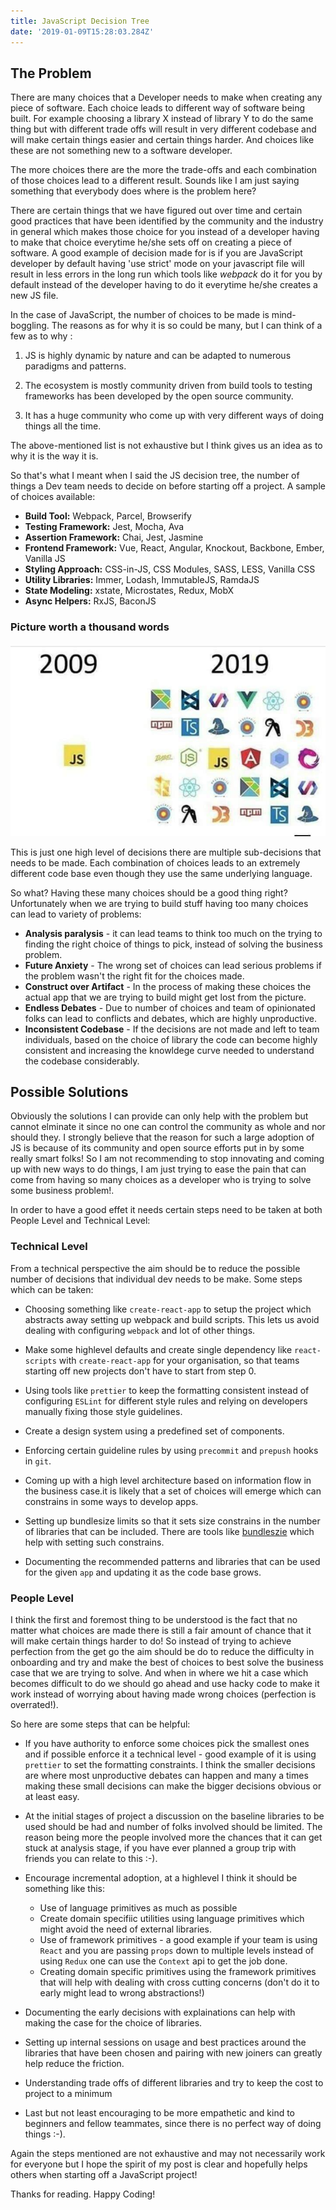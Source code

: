 ```yaml
---
title: JavaScript Decision Tree
date: '2019-01-09T15:28:03.284Z'
---
```


## The Problem

There are many choices that a Developer needs to make when creating any piece of software. Each choice leads to different way of software being built.
For example choosing a library X instead of library Y to do the same thing but with different trade offs will result in very different codebase and will make certain things easier and certain things harder. And choices like these are not something new to a software developer.

The more choices there are the more the trade-offs and each combination of those choices lead to a different result. Sounds like I am just saying something that everybody does where is the problem here?

There are certain things that we have figured out over time and certain good practices that have been identified by the community and the industry in general which makes those choice for you instead of a developer having to make that choice everytime he/she sets off on creating a piece of software. A good example of decision made for is if you are JavaScript developer by default having 'use strict' mode on your javascript file will result in less errors in the long run which tools like _webpack_ do it for you by default instead of the developer having to do it everytime he/she creates a new JS file.

In the case of JavaScript, the number of choices to be made is mind-boggling. The reasons as for why it is so could be many, but I can think of a few as to why :

 1. JS is highly dynamic by nature and can be adapted to numerous paradigms and patterns.
   
 2. The ecosystem is mostly community driven from build tools to testing frameworks has been developed by the open source community.
   
 3. It has a huge community who come up with very different ways of doing things all the time.
 
The above-mentioned list is not exhaustive but I think gives us an idea as to why it is the way it is.

So that's what I meant when I said the JS decision tree, the number of things a Dev team needs to decide on before starting off a project. A sample of choices available:

 - **Build Tool:** Webpack, Parcel, Browserify  
 - **Testing Framework:** Jest, Mocha, Ava  
 - **Assertion Framework:** Chai, Jest, Jasmine  
 - **Frontend Framework:** Vue, React, Angular, Knockout, Backbone, Ember, Vanilla JS   
 - **Styling Approach:**  CSS-in-JS, CSS Modules, SASS, LESS, Vanilla CSS  
 - **Utility Libraries:**  Immer, Lodash, ImmutableJS, RamdaJS  
 - **State Modeling:**  xstate, Microstates, Redux, MobX  
 - **Async Helpers:**  RxJS, BaconJS

 ### Picture worth a thousand words

 ![JavaScript Ecosystem](./javascriptchoices.jpeg)

This is just one high level of decisions there are multiple sub-decisions that needs to be made. Each combination of choices leads to an extremely different code base even though they use the same underlying language. 

So what? Having these many choices should be a good thing right? Unfortunately when we are trying to build stuff having too many choices can lead to variety of problems: 

 - **Analysis paralysis** - it can lead teams to think too much on the trying to finding the right choice of things to pick, instead of solving the business problem.
 - **Future Anxiety** - The wrong set of choices can lead serious problems if the problem wasn't the right fit for the choices made.
 - **Construct over Artifact** - In the process of making these choices the actual app that we are trying to build might get lost from the picture.
 - **Endless Debates** - Due to number of choices and team of opinionated folks can lead to conflicts and debates, which are highly unproductive.
 - **Inconsistent Codebase** - If the decisions are not made and left to team individuals, based on the choice of library the code can become highly consistent and increasing the knowldege curve needed to understand the codebase considerably.

## Possible Solutions

Obviously the solutions I can provide can only help with the problem but cannot elminate it since no one can control the community as whole and nor should they. I strongly believe that the reason for such a large adoption of JS is because of its community and open source efforts put in by some really smart folks! So I am not recommending to stop innovating and coming up with new ways to do things, I am just trying to ease the pain that can come from having so many choices as a developer who is trying to solve some business problem!.

In order to have a good effet it needs certain steps need to be taken at both People Level and  Technical Level:

### Technical Level

From a technical perspective the aim should be to reduce the possible number of decisions that individual dev needs to be make. Some steps which can be taken:

 - Choosing something like `create-react-app` to setup the project which abstracts away setting up webpack and build scripts. This lets us avoid dealing with configuring `webpack` and lot of other things.
 - Make some highlevel defaults and create single dependency like `react-scripts` with `create-react-app` for your organisation, so that teams starting off new projects don't have to start from step 0.
 - Using tools like `prettier` to keep the formatting consistent instead of configuring `ESLint` for different style rules and relying on developers manually fixing those style guidelines.
 - Create a design system using a predefined set of components.
 - Enforcing certain guideline rules by using `precommit` and `prepush` hooks in `git`.
 - Coming up with a high level architecture based on information flow in the business case.it is likely that a set of choices will emerge which can constrains in some ways to develop apps.
 
 - Setting up bundlesize limits so that it sets size constrains in the number of libraries that can be included. There are tools like [bundleszie](https://github.com/siddharthkp/bundlesize) which help with setting such constrains.
 - Documenting the recommended patterns and libraries that can be used for the given `app` and updating it as the code base grows. 

### People Level

I think the first and foremost thing to be understood is the fact that no matter what choices are made there is still a fair amount of chance that it will make certain things harder to do! So instead of trying to achieve perfection from the get go the aim should be do to reduce the difficulty in onboarding and try and make the best of choices to best solve the business case that we are trying to solve. And when in where we hit a case which becomes difficult to do we should go ahead and use hacky code to make it work instead of worrying about having made wrong choices (perfection is overrated!). 

So here are some steps that can be helpful: 

 - If you have authority to enforce some choices pick the smallest ones and if possible enforce it a technical level - good example of it is using `prettier` to set the formatting constraints. I think the smaller decisions are where most unproductive debates can happen and many a times making these small decisions can make the bigger decisions obvious or at least easy.
 - At the initial stages of project a discussion on the baseline libraries to be used should be had and number of folks involved should be limited. The reason being more the people involved more the chances that it can get stuck at analysis stage, if you have ever planned a group trip with friends you can relate to this :-).

 - Encourage incremental adoption, at a highlevel I think it should be something like this:
   - Use of language primitives as much as possible 
   - Create domain specifiic utilities using language primitives which might avoid the need of external libraries.
   - Use of framework primitives - a good example if your team is using `React` and you are passing `props` down to multiple levels instead of using `Redux` one can use the `Context` api to get the job done.
   - Creating domain specific primitives using the framework primitives that will help with dealing with cross cutting concerns (don't do it to early might lead to wrong abstractions!)
 - Documenting the early decisions with explainations can help with making the case for the choice of libraries.
 - Setting up internal sessions on usage and best practices around the libraries that have been chosen and pairing with new joiners can greatly help reduce the friction.
 - Understanding trade offs of different libraries and try to keep the cost to project to a minimum  
 - Last but not least encouraging to be more empathetic and kind to beginners and fellow teammates, since there is no perfect way of doing things :-).

 Again the steps mentioned are not exhaustive and may not necessarily work for everyone but I hope the spirit of my post is clear and hopefully helps others when starting off a JavaScript project!

 Thanks for reading. Happy Coding!






  


 







 